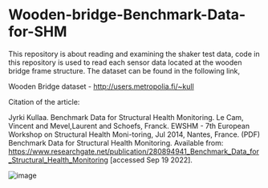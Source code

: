 # Wooden-bridge-Benchmark-Data-for-SHM
This repository is about reading and examining the shaker test data, code in this repository is used to read each sensor data located at the wooden bridge frame structure. The dataset can be found in the following link,

Wooden Bridge dataset - http://users.metropolia.fi/~kull


Citation of the article:

Jyrki Kullaa. Benchmark Data for Structural Health Monitoring. Le Cam, Vincent and Mevel,Laurent and Schoefs, Franck. EWSHM - 7th European Workshop on Structural Health Moni-toring, Jul 2014, Nantes, France. <hal-01021056> (PDF) Benchmark Data for Structural Health Monitoring. Available from: https://www.researchgate.net/publication/280894941_Benchmark_Data_for_Structural_Health_Monitoring [accessed Sep 19 2022].




![image](https://user-images.githubusercontent.com/66917039/191110373-fbb1ae33-8a07-4b95-93f3-1c21a3e8ad64.png)
